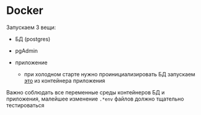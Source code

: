 # Docker

Запускаем 3 вещи:

- БД (postgres)
- pgAdmin

- приложение
  - при холодном старте нужно проинициализировать БД
    запускаем [это](./../scripts/init-db.sh) из контейнера приложения

Важно соблюдать все переменные среды контейнеров БД и приложения, малейшее изменение `.*env` файлов должно тщательно тестироваться
